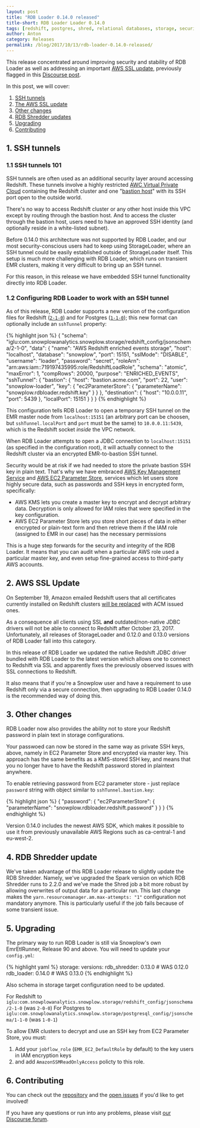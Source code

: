 ```yaml
---
layout: post
title: "RDB Loader 0.14.0 released"
title-short: RDB Loader Loader 0.14.0
tags: [redshift, postgres, shred, relational databases, storage, security]
author: Anton
category: Releases
permalink: /blog/2017/10/13/rdb-loader-0.14.0-released/
---
```


This release concentrated around improving security and stability of RDB Loader as well as addressing an important [AWS SSL update][aws-ssl-update], previously flagged in this [Discourse post][aws-ssl-alert].

<!--more-->

In this post, we will cover:

1. [SSH tunnels](#ssh-tunnel)
2. [The AWS SSL update](#ssl-update)
3. [Other changes](#other)
4. [RDB Shredder updates](#shredder)
5. [Upgrading](#upgrading)
6. [Contributing](#contributing)

<h2 id="ssh-tunnel">1. SSH tunnels</h2>

<h3 id="ssh-tunnel-intro">1.1 SSH tunnels 101</h3>

SSH tunnels are often used as an additional security layer around accessing Redshift. These tunnels involve a highly restricted [AWC Virtual Private Cloud][aws-vpc] containing the Redshift cluster and one "[bastion host][bastion-article]" with its SSH port open to the outside world.

There's no way to access Redshift cluster or any other host inside this VPC except by routing through the bastion host. 
And to access the cluster through the bastion host, users need to have an approved SSH identity (and optionally reside in a white-listed subnet).

Before 0.14.0 this architecture was not supported by RDB Loader, and our most security-conscious users had to keep using StorageLoader, where an SSH tunnel could be easily established outside of StorageLoader itself. This setup is much more challenging with RDB Loader, which runs on transient EMR clusters, making it very difficult to bring up an SSH tunnel.

For this reason, in this release we have embedded SSH tunnel functionality directly into RDB Loader.

<h3 id="configuring-rdb">1.2 Configuring RDB Loader to work with an SSH tunnel</h3>

As of this release, RDB Loader supports a new version of the configuration files for Redshift ([`2-1-0`][new-redshift-config]) and for Postgres ([`1-1-0`][new-postgres-config]); this new format can optionally include an `sshTunnel` property:

{% highlight json %}
{
    "schema": "iglu:com.snowplowanalytics.snowplow.storage/redshift_config/jsonschema/2-1-0",
    "data": {
        "name": "AWS Redshift enriched events storage",
        "host": "localhost",
        "database": "snowplow",
        "port": 15151,
        "sslMode": "DISABLE",
        "username": "loader",
        "password": "secret",
        "roleArn": "arn:aws:iam::719197435995:role/RedshiftLoadRole",
        "schema": "atomic",
        "maxError": 1,
        "compRows": 20000,
        "purpose": "ENRICHED_EVENTS",
        "sshTunnel": {
            "bastion": {
                "host": "bastion.acme.com",
                "port": 22,
                "user": "snowplow-loader",
                "key": {
                     "ec2ParameterStore": {
                         "parameterName": "snowplow.rdbloader.redshift.key"
                     }
                }
            },
            "destination": {
                "host": "10.0.0.11",
                "port": 5439
            },
            "localPort": 15151
        }
    }
}
{% endhighlight %}

This configuration tells RDB Loader to open a temporary SSH tunnel on the EMR master node from `localhost:15151` (an arbitrary port can be choosen, but `sshTunnel.localPort` and `port` must be the same) to `10.0.0.11:5439`, which is the Redshift socket *inside* the VPC network.

When RDB Loader attempts to open a JDBC connection to `localhost:15151` (as specified in the configuration root), it will actually connect to the Redshift cluster via an encrypted EMR-to-bastion SSH tunnel.

Security would be at risk if we had needed to store the private bastion SSH key in plain text. That's why we have embraced [AWS Key Management Service][aws-kms] and [AWS EC2 Parameter Store][aws-parameter-store], services which let users store highly secure data, such as passwords and SSH keys in encrypted form, specifically:

* AWS KMS lets you create a master key to encrypt and decrypt arbitrary data. Decryption is only allowed for IAM roles that were specified in the key configuration.
* AWS EC2 Parameter Store lets you store short pieces of data in either encrypted or plain-text form and then retrieve them if the IAM role (assigned to EMR in our case) has the necessary permissions

This is a huge step forwards for the security and integrity of the RDB Loader. It means that you can audit when a particular AWS role used a particular master key, and even setup fine-grained access to third-party AWS accounts.

<h2 id="ssl-update">2. AWS SSL Update</h2>

On September 19, Amazon emailed Redshift users that all certificates currently installed on Redshift clusters [will be replaced][aws-ssl-update] with ACM issued ones.

As a consequence all clients using SSL **and** outdated/non-native JDBC drivers will not be able to connect to Redshift after October 23, 2017. Unfortunately, all releases of StorageLoader and 0.12.0 and 0.13.0 versions of RDB Loader fall into this category.

In this release of RDB Loader we updated the native Redshift JDBC driver bundled with RDB Loader to the latest version which allows one to connect to Redshift via SSL and apparently fixes the previously observed issues with SSL connections to Redshift.

It also means that if you're a Snowplow user and have a requirement to use Redshift only via a secure connection, then upgrading to RDB Loader 0.14.0 is the recommended way of doing this.

<h2 id="other">3. Other changes</h2>

RDB Loader now also provides the ability not to store your Redshift password in plain text in storage configurations.

Your passwoed can now be stored in the same way as private SSH keys, above, namely in EC2 Parameter Store and encrypted via master key. This approach has the same benefits as a KMS-stored SSH key, and means that you no longer have to have the Redshift password stored in plaintext anywhere.

To enable retrieving password from EC2 parameter store - just replace `password` string with object similar to `sshTunnel.bastion.key`: 

{% highlight json %}
{
    "password": {
        "ec2ParameterStore": {
            "parameterName": "snowplow.rdbloader.redshift.password"
        }
    }
}
{% endhighlight %}

Version 0.14.0 includes the newest AWS SDK, which makes it possible to use it from previously unavailable AWS Regions such as ca-central-1 and eu-west-2.

<h2 id="shredder">4. RDB Shredder update</h2>

We've taken advantage of this RDB Loader release to slightly update the RDB Shredder. Namely, we've
upgraded the Spark version on which RDB Shredder runs to 2.2.0 and we've made the Shred job a bit
more robust by allowing overwrites of output data for a particular run. This last change makes
the `yarn.resourcemanager.am.max-attempts: "1"` configuration not mandatory anymore. This is
particularly useful if the job fails because of some transient issue.

<h2 id="upgrading">5. Upgrading</h2>

The primary way to run RDB Loader is still via Snowplow's own EmrEtlRunner, Release 90 and above. You will need to update your `config.yml`:

{% highlight yaml %}
storage:
  versions:
    rdb_shredder: 0.13.0      # WAS 0.12.0
    rdb_loader: 0.14.0        # WAS 0.13.0
{% endhighlight %}

Also schema in storage target configuration need to be updated.

For Redshift to `iglu:com.snowplowanalytics.snowplow.storage/redshift_config/jsonschema/2-1-0` (was `2-0-0`)
For Postgres to `iglu:com.snowplowanalytics.snowplow.storage/postgresql_config/jsonschema/1-1-0` (was `1-0-1`)

To allow EMR clusters to decrypt and use an SSH key from EC2 Parameter Store, you must:

1. Add your `jobflow_role` (`EMR_EC2_DefaultRole` by default) to the key users in IAM encryption keys
2.  and add `AmazonSSMReadOnlyAccess` policty to this role.

<h2 id="contributing">6. Contributing</h2>

You can check out the [repository][repo] and the [open issues](https://github.com/snowplow/snowplow-rdb-loader/issues?utf8=✓&q=is%3Aissue%20is%3Aopen%20) if you'd like to get involved!

If you have any questions or run into any problems, please visit [our Discourse forum][discourse].

[repo]: https://github.com/snowplow/snowplow-rdb-loader
[release-0140]: https://github.com/snowplow/snowplow-rdb-loader/releases/tag/0.14.0

[discourse]: http://discourse.snowplowanalytics.com/

[aws-ssl-alert]: xxx
[aws-ssl-update]: https://docs.aws.amazon.com/redshift/latest/mgmt/connecting-transitioning-to-acm-certs.html
[bastion-article]: https://en.wikipedia.org/wiki/Bastion_host

[new-postgres-config]: https://github.com/snowplow/iglu-central/tree/master/schemas/com.snowplowanalytics.snowplow.storage/postgresql_config/jsonschema/1-1-0
[new-redshift-config]: https://github.com/snowplow/iglu-central/tree/master/schemas/com.snowplowanalytics.snowplow.storage/redshift_config/jsonschema/2-1-0

[aws-kms]: https://aws.amazon.com/kms/
[aws-parameter-store]: https://aws.amazon.com/ec2/systems-manager/parameter-store/
[aws-vpc]: https://aws.amazon.com/vpc/
